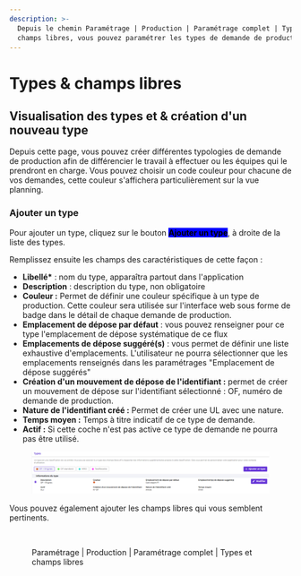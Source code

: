 ```yaml
---
description: >-
  Depuis le chemin Paramétrage | Production | Paramétrage complet | Types &
  champs libres, vous pouvez paramétrer les types de demande de production.
---
```


# Types & champs libres

## Visualisation des types et & création d'un nouveau type

&#x20;Depuis cette page, vous pouvez créer différentes typologies de demande de production afin de différencier le travail à effectuer ou les équipes qui le prendront en charge. Vous pouvez choisir un code couleur pour chacune de vos demandes, cette couleur s'affichera particulièrement sur la vue planning.&#x20;

### **Ajouter un type**&#x20;

Pour ajouter un type, cliquez sur le bouton <mark style="background-color:blue;">**Ajouter un type**</mark>, à droite de la liste des types.

Remplissez ensuite les champs des caractéristiques de cette façon :&#x20;

* **Libellé\*** : nom du type, apparaîtra partout dans l'application
* **Description** : description du type, non obligatoire
* **Couleur :** Permet de définir une couleur spécifique à un type de production. Cette couleur sera utilisée sur l'interface web sous forme de badge dans le détail de chaque demande de production.&#x20;
* **Emplacement de dépose par défaut** : vous pouvez renseigner pour ce type l'emplacement de dépose systématique de ce flux
* **Emplacements de dépose suggéré(s)** :  vous permet de définir une liste exhaustive d'emplacements. L'utilisateur ne pourra sélectionner que les emplacements renseignés dans les paramétrages "Emplacement de dépose suggérés"
* **Création d'un mouvement de dépose de l'identifiant :** permet de créer un mouvement de dépose sur l'identifiant sélectionné : OF, numéro de demande de production.
* **Nature de l'identifiant créé :** Permet de créer une UL avec une nature.&#x20;
* **Temps moyen :** Temps à titre indicatif de ce type de demande.
* **Actif :** Si cette coche n'est pas active ce type de demande ne pourra pas être utilisé.



<figure><img src="../../.gitbook/assets/image (1) (1) (2).png" alt=""><figcaption></figcaption></figure>





Vous pouvez également ajouter les champs libres qui vous semblent pertinents.&#x20;

<figure><img src="../../.gitbook/assets/Capture d&#x27;écran 2025-04-17 151026.png" alt=""><figcaption><p>Paramétrage | Production | Paramétrage complet | Types et champs libres</p></figcaption></figure>
